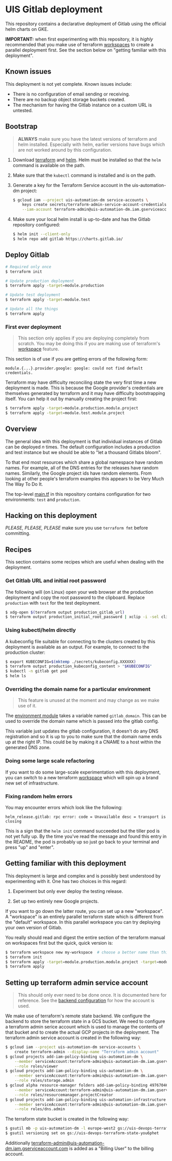 # UIS Gitlab deployment

This repository contains a declarative deployment of Gitlab using the official
helm charts on GKE.

**IMPORTANT:** when first experimenting with this repository, it is *highly*
recommended that you make use of terraform
[workspaces](https://www.terraform.io/docs/state/workspaces.html) to create a
parallel deployment first. See the section below on "getting familiar with this
deployment".

## Known issues

This deployment is not yet complete. Known issues include:

* There is no configuration of email sending or receiving.
* There are no backup object storage buckets created.
* The mechanism for having the Gitlab instance on a custom URL is untested.

## Bootstrap

> **ALWAYS** make sure you have the latest versions of terraform and helm
> installed. Especially with helm, earlier versions have bugs which are not
> worked around by this configuration.

1. Download [terraform](https://www.terraform.io/) and [helm](https://helm.sh/).
   Helm must be installed so that the ``helm`` command is available on the path.
2. Make sure that the ``kubectl`` command is installed and is on the path.
3. Generate a key for the Terraform Service account in the uis-automation-dm
   project:

    ```bash
    $ gcloud iam --project uis-automation-dm service-accounts \
        keys create secrets/terraform-admin-service-account-credentials.json \
        --iam-account terraform-admin@uis-automation-dm.iam.gserviceaccount.com
    ```
4. Make sure your local helm install is up-to-date and has the Gitlab repository
   configured:

    ```bash
    $ helm init --client-only
    $ helm repo add gitlab https://charts.gitlab.io/
    ```

## Deploy Gitlab

```bash
# Required only once
$ terraform init

# Update production deployment
$ terraform apply -target=module.production

# Update test deployment
$ terraform apply -target=module.test

# Update all the things
$ terraform apply
```

### First ever deployment

> This section only applies if you are deploying completely from scratch. You
> may be doing this if you are making use of terraform's
> [workspace](https://www.terraform.io/docs/state/workspaces.html) feature.

This section is of use if you are getting errors of the following form:

```
module.{...}.provider.google: google: could not find default credentials.
```

Terraform may have difficulty reconciling state the very first time a new
deployment is made. This is because the Google provider's credentials are
themselves generated by terraform and it may have difficulty bootstrapping
itself. You can help it out by manually creating the project first:

```bash
$ terraform apply -target=module.production.module.project
$ terraform apply -target=module.test.module.project
```

## Overview

The general idea with this deployment is that individual instances of Gitlab can
be deployed *n* times. The default configuration includes a production and test
instance but we should be able to "let a thousand Gitlabs bloom".

To that end most resources which share a global namespace have random names. For
example, all of the DNS entries for the releases have random names. Similarly,
the Google project ids have random elements. From looking at other people's
terraform examples this appears to be Very Much The Way To Do It.

The top-level [main.tf](main.tf) in this repository contains configuration for
two environments: ``test`` and ``production``.

## Hacking on this deployment

*PLEASE, PLEASE, PLEASE* make sure you use ``terraform fmt`` before committing.

## Recipes

This section contains some recipes which are useful when dealing with the
deployment.

### Get Gitlab URL and initial root password

The following will (on Linux) open your web browser at the production deployment
and copy the root password to the clipboard. Replace ``production`` with
``test`` for the test deployment.

```bash
$ xdg-open $(terraform output production_gitlab_url)
$ terraform output production_initial_root_password | xclip -i -sel clip
```

### Using kubectl/helm directly

A kubeconfig file suitable for connecting to the clusters created by this
deployment is available as an output. For example, to connect to the production
cluster:

```bash
$ export KUBECONFIG=$(mktemp ./secrets/kubeconfig.XXXXXX)
$ terraform output production_kubeconfig_content > "$KUBECONFIG"
$ kubectl -n gitlab get pod
$ helm ls
```

### Overriding the domain name for a particular environment

> This feature is unused at the moment and may change as we make use of it.

The [environment module](environment/) takes a variable named ``gitlab_domain``.
This can be used to override the domain name which is passed into the gitlab
config.

This variable just updates the gitlab configuration, it doesn't do any DNS
registration and so it is up to you to make sure that the domain name ends up at
the right IP. This could be by making it a CNAME to a host within the generated
DNS zone.

### Doing some large scale refactoring

If you want to do some large-scale experimentation with this deployment, you can
switch to a new terraform
[workspace](https://www.terraform.io/docs/state/workspaces.html) which will spin
up a brand new set of infrastructure.

### Fixing random helm errors

You may encounter errors which look like the following:

```
helm_release.gitlab: rpc error: code = Unavailable desc = transport is closing
```

This is a sign that the ``helm init`` command succeeded but the tiller pod is
not yet fully up. By the time you've read the message and found this entry in
the README, the pod is probably up so just go back to your terminal and press
"up" and "enter".

## Getting familiar with this deployment

This deployment is large and complex and is possibly best understood by
experimenting with it. One has two choices in this regard:

1. Experiment but only ever deploy the testing release.

2. Set up two entirely new Google projects.

If you want to go down the latter route, you can set up a new "workspace". A
"workspace" is an entirely parallel terraform state which is different from the
"default" workspace. In this parallel workspace you can try deploying your own
version of Gitlab.

You really should read and digest the entire section of the terraform manual on
workspaces first but the quick, quick version is:

```bash
$ terraform workspace new my-workspace  # choose a better name than this!
$ terraform init
$ terraform apply -target=module.production.module.project -target=module.test.module.project
$ terraform apply
```

## Setting up terraform admin service account

> This should only ever need to be done once. It is documented here for
> reference. See the [backend configuration](backend.tf) for how the account is
> used.

We make use of terraform's remote state backend. We configure the backend to
store the terraform state in a GCS bucket. We need to configure a terraform
admin serice account which is used to manage the contents of that bucket and to
create the actual GCP projects in the deployment. The terraform admin service
account is created in the following way:

```bash
$ gcloud iam --project uis-automation-dm service-accounts \
    create terraform-admin --display-name "Terraform admin account"
$ gcloud projects add-iam-policy-binding uis-automation-dm \
    --member serviceAccount:terraform-admin@uis-automation-dm.iam.gserviceaccount.com \
    --role roles/viewer
$ gcloud projects add-iam-policy-binding uis-automation-dm \
    --member serviceAccount:terraform-admin@uis-automation-dm.iam.gserviceaccount.com \
    --role roles/storage.admin
$ gcloud alpha resource-manager folders add-iam-policy-binding 497670463628 \
    --member serviceAccount:terraform-admin@uis-automation-dm.iam.gserviceaccount.com \
    --role roles/resourcemanager.projectCreator
$ gcloud projects add-iam-policy-binding uis-automation-infrastructure \
    --member serviceAccount:terraform-admin@uis-automation-dm.iam.gserviceaccount.com \
    --role roles/dns.admin
```

The terraform state bucket is created in the following way:

```bash
$ gsutil mb -p uis-automation-dm -l europe-west2 gs://uis-devops-terraform-state-you6phet
$ gsutil versioning set on gs://uis-devops-terraform-state-you6phet
```

Additionally terraform-admin@uis-automation-dm.iam.gserviceaccount.com is added
as a "Billing User" to the billing account.

